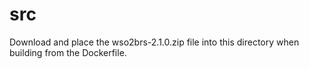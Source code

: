 
# src

Download and place the wso2brs-2.1.0.zip file into this directory when building from the Dockerfile.
